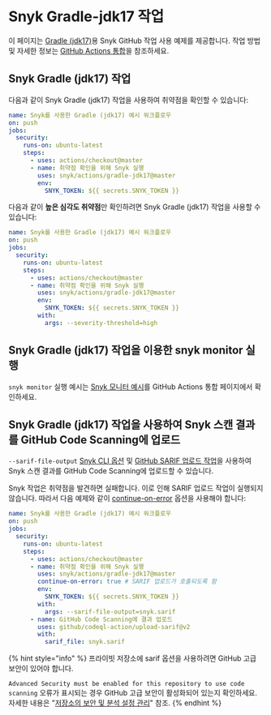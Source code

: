 # Snyk Gradle-jdk17 작업

이 페이지는 [Gradle (jdk17)](https://github.com/snyk/actions/tree/master/gradle-jdk17)용 Snyk GitHub 작업 사용 예제를 제공합니다. 작업 방법 및 자세한 정보는 [GitHub Actions 통합](https://docs.snyk.io/integrations/ci-cd-integrations/github-actions-integration)을 참조하세요.

## Snyk Gradle (jdk17) 작업

다음과 같이 Snyk Gradle (jdk17) 작업을 사용하여 취약점을 확인할 수 있습니다:

```yaml
name: Snyk를 사용한 Gradle (jdk17) 예시 워크플로우
on: push
jobs:
  security:
    runs-on: ubuntu-latest
    steps:
      - uses: actions/checkout@master
      - name: 취약점 확인을 위해 Snyk 실행
        uses: snyk/actions/gradle-jdk17@master
        env:
          SNYK_TOKEN: ${{ secrets.SNYK_TOKEN }}
```

다음과 같이 **높은 심각도 취약점**만 확인하려면 Snyk Gradle (jdk17) 작업을 사용할 수 있습니다:

```yaml
name: Snyk를 사용한 Gradle (jdk17) 예시 워크플로우
on: push
jobs:
  security:
    runs-on: ubuntu-latest
    steps:
      - uses: actions/checkout@master
      - name: 취약점 확인을 위해 Snyk 실행
        uses: snyk/actions/gradle-jdk17@master
        env:
          SNYK_TOKEN: ${{ secrets.SNYK_TOKEN }}
        with:
          args: --severity-threshold=high
```

## Snyk Gradle (jdk17) 작업을 이용한 snyk monitor 실행

`snyk monitor` 실행 예시는 [Snyk 모니터 예시](https://docs.snyk.io/integrations/ci-cd-integrations/github-actions-integration#snyk-monitor-example)를 GitHub Actions 통합 페이지에서 확인하세요.

## Snyk Gradle (jdk17) 작업을 사용하여 Snyk 스캔 결과를 GitHub Code Scanning에 업로드

`--sarif-file-output` [Snyk CLI 옵션](https://docs.snyk.io/snyk-cli/cli-reference) 및 [GitHub SARIF 업로드 작업](https://docs.github.com/en/code-security/secure-coding/uploading-a-sarif-file-to-github)을 사용하여 Snyk 스캔 결과를 GitHub Code Scanning에 업로드할 수 있습니다.

Snyk 작업은 취약점을 발견하면 실패합니다. 이로 인해 SARIF 업로드 작업이 실행되지 않습니다. 따라서 다음 예제와 같이 [continue-on-error](https://docs.github.com/en/actions/reference/workflow-syntax-for-github-actions#jobsjob\_idstepscontinue-on-error) 옵션을 사용해야 합니다:

```yaml
name: Snyk를 사용한 Gradle (jdk17) 예시 워크플로우
on: push
jobs:
  security:
    runs-on: ubuntu-latest
    steps:
      - uses: actions/checkout@master
      - name: 취약점 확인을 위해 Snyk 실행
        uses: snyk/actions/gradle-jdk17@master
        continue-on-error: true # SARIF 업로드가 호출되도록 함
        env:
          SNYK_TOKEN: ${{ secrets.SNYK_TOKEN }}
        with:
          args: --sarif-file-output=snyk.sarif
      - name: GitHub Code Scanning에 결과 업로드
        uses: github/codeql-action/upload-sarif@v2
        with:
          sarif_file: snyk.sarif
```

{% hint style="info" %}
프라이빗 저장소에 sarif 옵션을 사용하려면 GitHub 고급 보안이 있어야 합니다. &#x20;

`Advanced Security must be enabled for this repository to use code scanning` 오류가 표시되는 경우 GitHub 고급 보안이 활성화되어 있는지 확인하세요. 자세한 내용은 "[저장소의 보안 및 분석 설정 관리](https://docs.github.com/en/repositories/managing-your-repositorys-settings-and-features/enabling-features-for-your-repository/managing-security-and-analysis-settings-for-your-repository)" 참조.
{% endhint %}